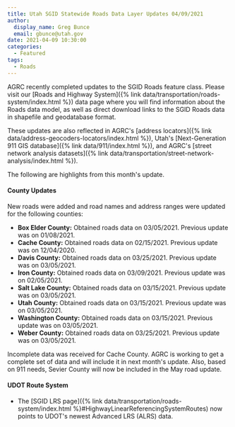 ```yaml
---
title: Utah SGID Statewide Roads Data Layer Updates 04/09/2021
author:
  display_name: Greg Bunce
  email: gbunce@utah.gov
date: 2021-04-09 10:30:00
categories:
  - Featured
tags:
  - Roads
---
```


AGRC recently completed updates to the SGID Roads feature class. Please visit our [Roads and Highway System]({% link data/transportation/roads-system/index.html %}) data page where you will find information about the Roads data model, as well as direct download links to the SGID Roads data in shapefile and geodatabase format.

These updates are also reflected in AGRC's [address locators]({% link data/address-geocoders-locators/index.html %}), Utah's [Next-Generation 911 GIS database]({% link data/911/index.html %}), and AGRC's [street network analysis datasets]({% link data/transportation/street-network-analysis/index.html %}).

The following are highlights from this month's update.

#### County Updates

New roads were added and road names and address ranges were updated for the following counties:

- **Box Elder County:** Obtained roads data on 03/05/2021. Previous update was on 01/08/2021.
- **Cache County:** Obtained roads data on 02/15/2021. Previous update was on 12/04/2020.
- **Davis County:** Obtained roads data on 03/25/2021. Previous update was on 03/05/2021.
- **Iron County:** Obtained roads data on 03/09/2021. Previous update was on 02/05/2021.
- **Salt Lake County:** Obtained roads data on 03/15/2021. Previous update was on 03/05/2021.
- **Utah County:** Obtained roads data on 03/15/2021. Previous update was on 03/05/2021.
- **Washington County:** Obtained roads data on 03/15/2021. Previous update was on 03/05/2021.
- **Weber County:** Obtained roads data on 03/25/2021. Previous update was on 03/05/2021.

Incomplete data was received for Cache County. AGRC is working to get a complete set of data and will include it in next month's update. Also, based on 911 needs, Sevier County will now be included in the May road update.

#### UDOT Route System

- The [SGID LRS page]({% link data/transportation/roads-system/index.html %}#HighwayLinearReferencingSystemRoutes) now points to UDOT's newest Advanced LRS (ALRS) data.
